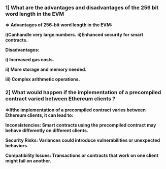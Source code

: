 ### 1]  What are the advantages and disadvantages of the 256 bit word length in the EVM

**=>  Advantages of 256-bit word length in the EVM:**

**i)Canhandle very large numbers.**
**ii)Enhanced security for smart contracts.**

**Disadvantages:**

**i) Increased gas costs.**

**ii) More storage and memory needed.**

**iii) Complex arithmetic operations.**


### 2]   What would happen if the implementation of a precompiled contract varied between Ethereum clients ?

 **=>Ifthe implementation of a precompiled contract varies between Ethereum clients, it can lead to:**

**Inconsistencies: Smart contracts using the precompiled contract may behave differently on different clients.**

**Security Risks: Variances could introduce vulnerabilities or unexpected behaviors.**

**Compatibility Issues: Transactions or contracts that work on one client might fail on another.**
